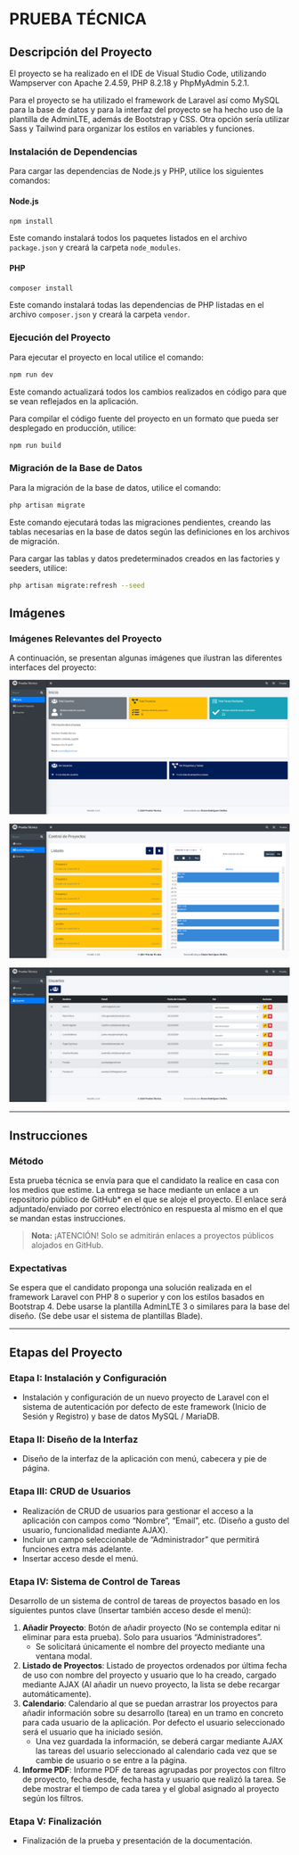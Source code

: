 
# PRUEBA TÉCNICA

## Descripción del Proyecto

El proyecto se ha realizado en el IDE de Visual Studio Code, utilizando Wampserver con Apache 2.4.59, PHP 8.2.18 y PhpMyAdmin 5.2.1.

Para el proyecto se ha utilizado el framework de Laravel así como MySQL para la base de datos y para la interfaz del proyecto se ha hecho uso de la plantilla de AdminLTE, además de Bootstrap y CSS. Otra opción sería utilizar Sass y Tailwind para organizar los estilos en variables y funciones.

### Instalación de Dependencias

Para cargar las dependencias de Node.js y PHP, utilice los siguientes comandos:

#### Node.js
```sh
npm install
```
Este comando instalará todos los paquetes listados en el archivo `package.json` y creará la carpeta `node_modules`.

#### PHP
```sh
composer install
```
Este comando instalará todas las dependencias de PHP listadas en el archivo `composer.json` y creará la carpeta `vendor`.

### Ejecución del Proyecto

Para ejecutar el proyecto en local utilice el comando:
```sh
npm run dev
```
Este comando actualizará todos los cambios realizados en código para que se vean reflejados en la aplicación.

Para compilar el código fuente del proyecto en un formato que pueda ser desplegado en producción, utilice:
```sh
npm run build
```

### Migración de la Base de Datos

Para la migración de la base de datos, utilice el comando:
```sh
php artisan migrate
```
Este comando ejecutará todas las migraciones pendientes, creando las tablas necesarias en la base de datos según las definiciones en los archivos de migración.

Para cargar las tablas y datos predeterminados creados en las factories y seeders, utilice:
```sh
php artisan migrate:refresh --seed
```

## Imágenes

### Imágenes Relevantes del Proyecto

A continuación, se presentan algunas imágenes que ilustran las diferentes interfaces del proyecto:

![Interfaz de inicio](/public/img/Inicio.png)

![Interfaz de proyectos y calendario de tareas](/public/img/Proyectos.png)

![Interfaz de usuarios](/public/img/Usuarios.png)

---

## Instrucciones

### Método

Esta prueba técnica se envía para que el candidato la realice en casa con los medios que estime. La entrega se hace mediante un enlace a un repositorio público de GitHub* en el que se aloje el proyecto. El enlace será adjuntado/enviado por correo electrónico en respuesta al mismo en el que se mandan estas instrucciones.

> **Nota:** ¡ATENCIÓN! Solo se admitirán enlaces a proyectos públicos alojados en GitHub.

### Expectativas

Se espera que el candidato proponga una solución realizada en el framework Laravel con PHP 8 o superior y con los estilos basados en Bootstrap 4. Debe usarse la plantilla AdminLTE 3 o similares para la base del diseño. (Se debe usar el sistema de plantillas Blade).

---

## Etapas del Proyecto

### Etapa I: Instalación y Configuración

- Instalación y configuración de un nuevo proyecto de Laravel con el sistema de autenticación por defecto de este framework (Inicio de Sesión y Registro) y base de datos MySQL / MariaDB.

### Etapa II: Diseño de la Interfaz

- Diseño de la interfaz de la aplicación con menú, cabecera y pie de página.

### Etapa III: CRUD de Usuarios

- Realización de CRUD de usuarios para gestionar el acceso a la aplicación con campos como “Nombre”, “Email”, etc. (Diseño a gusto del usuario, funcionalidad mediante AJAX).
- Incluir un campo seleccionable de “Administrador” que permitirá funciones extra más adelante.
- Insertar acceso desde el menú.

### Etapa IV: Sistema de Control de Tareas

Desarrollo de un sistema de control de tareas de proyectos basado en los siguientes puntos clave (Insertar también acceso desde el menú):

1. **Añadir Proyecto**: Botón de añadir proyecto (No se contempla editar ni eliminar para esta prueba). Solo para usuarios “Administradores”.
    - Se solicitará únicamente el nombre del proyecto mediante una ventana modal.
2. **Listado de Proyectos**: Listado de proyectos ordenados por última fecha de uso con nombre del proyecto y usuario que lo ha creado, cargado mediante AJAX (Al añadir un nuevo proyecto, la lista se debe recargar automáticamente).
3. **Calendario**: Calendario al que se puedan arrastrar los proyectos para añadir información sobre su desarrollo (tarea) en un tramo en concreto para cada usuario de la aplicación. Por defecto el usuario seleccionado será el usuario que ha iniciado sesión.
    - Una vez guardada la información, se deberá cargar mediante AJAX las tareas del usuario seleccionado al calendario cada vez que se cambie de usuario o se entre a la página.
4. **Informe PDF**: Informe PDF de tareas agrupadas por proyectos con filtro de proyecto, fecha desde, fecha hasta y usuario que realizó la tarea. Se debe mostrar el tiempo de cada tarea y el global asignado al proyecto según los filtros.

### Etapa V: Finalización

- Finalización de la prueba y presentación de la documentación.




